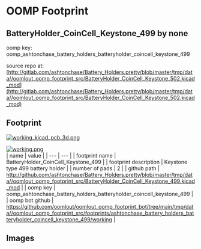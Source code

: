 # OOMP Footprint  
## BatteryHolder_CoinCell_Keystone_499  by none  
  
oomp key: oomp_ashtonchase_battery_holders_batteryholder_coincell_keystone_499  
  
source repo at: [http://gitlab.com/ashtonchase/Battery_Holders.pretty/blob/master/tmp/data//oomlout_oomp_footprint_src/BatteryHolder_CoinCell_Keystone_502.kicad_mod](http://gitlab.com/ashtonchase/Battery_Holders.pretty/blob/master/tmp/data//oomlout_oomp_footprint_src/BatteryHolder_CoinCell_Keystone_502.kicad_mod)  
## Footprint  
  
[![working_kicad_pcb_3d.png](working_kicad_pcb_3d_600.png)](working_kicad_pcb_3d.png)  
  
[![working.png](working_600.png)](working.png)  
| name | value | 
| --- | --- | 
| footprint name | BatteryHolder_CoinCell_Keystone_499 | 
| footprint description | Keystone type 499 battery holder | 
| number of pads | 2 | 
| github path | http://github.com/ashtonchase/Battery_Holders.pretty/blob/master/tmp/data//oomlout_oomp_footprint_src/BatteryHolder_CoinCell_Keystone_499.kicad_mod | 
| oomp key | oomp_ashtonchase_battery_holders_batteryholder_coincell_keystone_499 | 
| oomp bot github | https://github.com/oomlout/oomlout_oomp_footprint_bot/tree/main/tmp/data//oomlout_oomp_footprint_src/footprints/ashtonchase_battery_holders_batteryholder_coincell_keystone_499/working | 
## Images  
